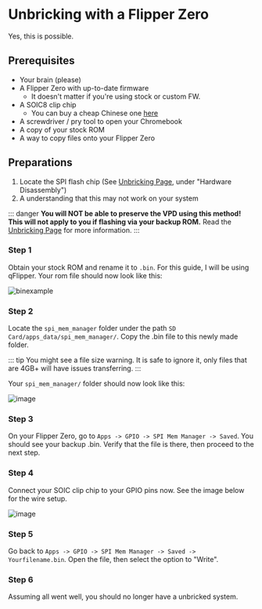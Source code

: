 # Unbricking with a Flipper Zero 

Yes, this is possible.

## Prerequisites

* Your brain (please)
* A Flipper Zero with up-to-date firmware
  * It doesn't matter if you're using stock or custom FW.
* A SOIC8 clip chip
  * You can buy a cheap Chinese one [here](https://www.amazon.com/Ximimark-SOIC8-Socket-Adpter-Programmer/dp/B07BRSVRXV)
* A screwdriver / pry tool to open your Chromebook
* A copy of your stock ROM
* A way to copy files onto your Flipper Zero

## Preparations
 
1. Locate the SPI flash chip (See [Unbricking Page](./), under "Hardware Disassembly")
2. A understanding that this may not work on your system

::: danger
**You will NOT be able to preserve the VPD using this method! This will not apply to you if flashing via your backup ROM.** Read the [Unbricking Page](./) for more information.
:::

### Step 1

Obtain your stock ROM and rename it to `.bin`. For this guide, I will be using qFlipper. Your rom file should now look like this:

![binexample](/flipperunbrick/stockfirmware.png)

### Step 2

Locate the `spi_mem_manager` folder under the path `SD Card/apps_data/spi_mem_manager/`. Copy the .bin file to this newly made folder.

::: tip
You might see a file size warning. It is safe to ignore it, only files that are 4GB+ will have issues transferring.
:::

Your `spi_mem_manager/` folder should now look like this:

![image](/flipperunbrick/spi_mem_manager.png)

### Step 3

On your Flipper Zero, go to `Apps -> GPIO -> SPI Mem Manager -> Saved`. You should see your backup .bin. Verify that the file is there, then proceed to the next step.

### Step 4

Connect your SOIC clip chip to your GPIO pins now. See the image below for the wire setup.

![image](/flipperunbrick/GPIOSetup.png)

### Step 5

Go back to `Apps -> GPIO -> SPI Mem Manager -> Saved -> Yourfilename.bin`. Open the file, then select the option to "Write".

### Step 6

Assuming all went well, you should no longer have a unbricked system.
